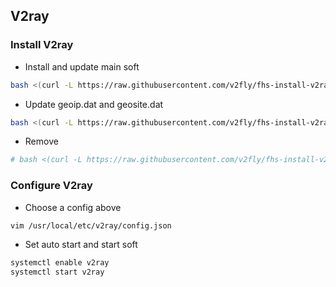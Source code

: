 ## V2ray

### Install V2ray

- Install and update main soft

```bash
bash <(curl -L https://raw.githubusercontent.com/v2fly/fhs-install-v2ray/master/install-release.sh)
```

- Update geoip.dat and geosite.dat

```bash
bash <(curl -L https://raw.githubusercontent.com/v2fly/fhs-install-v2ray/master/install-dat-release.sh)
```

- Remove

```bash
# bash <(curl -L https://raw.githubusercontent.com/v2fly/fhs-install-v2ray/master/install-release.sh) --remove
```

### Configure V2ray

- Choose a config above

```bash
vim /usr/local/etc/v2ray/config.json
```

- Set auto start and start soft

```bash
systemctl enable v2ray
systemctl start v2ray
```
